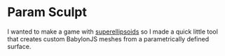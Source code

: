 # Param Sculpt
I wanted to make a game with [superellipsoids](https://en.wikipedia.org/wiki/Superellipsoid) so I made a quick little tool that creates custom BabylonJS meshes from a parametrically defined surface.
